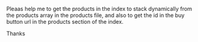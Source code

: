 Pleaas help me to get the products in the index to stack dynamically from the products array in the products file, and also to get the id in the buy button url in the products section of the index.

Thanks
